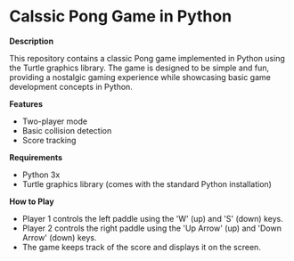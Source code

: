 # Calssic Pong Game in Python

**Description**

This repository contains a classic Pong game implemented in Python using the Turtle graphics library. The game is designed to be simple and fun, providing a nostalgic gaming experience while showcasing basic game development concepts in Python.

**Features**

- Two-player mode
- Basic collision detection
- Score tracking

**Requirements**
- Python 3x
- Turtle graphics library (comes with the standard Python installation)


**How to Play**
- Player 1 controls the left paddle using the 'W' (up) and 'S' (down) keys.
- Player 2 controls the right paddle using the 'Up Arrow' (up) and 'Down Arrow' (down) keys.
- The game keeps track of the score and displays it on the screen.
